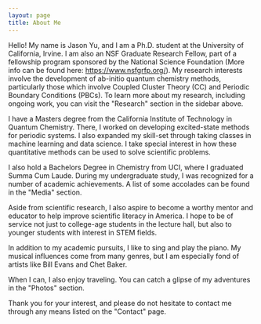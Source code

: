 ```yaml
---
layout: page
title: About Me
---
```


Hello! My name is Jason Yu, and I am a Ph.D. student at the University of California, Irvine. I am also an NSF Graduate Research Fellow, part of a fellowship program sponsored by the National Science Foundation (More info can be found here: https://www.nsfgrfp.org/). My research interests involve the development of ab-initio quantum chemistry methods, particularly those which involve Coupled Cluster Theory (CC) and Periodic Boundary Conditions (PBCs). To learn more about my research, including ongoing work, you can visit the "Research" section in the sidebar above. 

I have a Masters degree from the California Institute of Technology in Quantum Chemistry. There, I worked on developing excited-state methods for periodic systems. I also expanded my skill-set through taking classes in machine learning and data science. I take special interest in how these quantitative methods can be used to solve scientific problems.

I also hold a Bachelors Degree in Chemistry from UCI, where I graduated Summa Cum Laude. During my undergraduate study, I was recognized for a number of academic achievements. A list of some accolades can be found in the "Media" section.

Aside from scientific research, I also aspire to become a worthy mentor and educator to help improve scientific literacy in America. I hope to be of service not just to college-age students in the lecture hall, but also to younger students with interest in STEM fields. 

In addition to my academic pursuits, I like to sing and play the piano. My musical influences come from many genres, but I am especially fond of artists like Bill Evans and Chet Baker. 

When I can, I also enjoy traveling. You can catch a glipse of my adventures in the "Photos" section.

Thank you for your interest, and please do not hesitate to contact me through any means listed on the "Contact" page.
